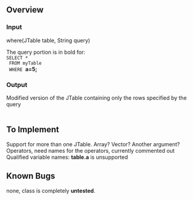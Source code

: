 ## Overview ##
### Input ###
where(JTable table, String query)<br>

The query portion is in bold for:<br>
<code>SELECT *</code><br>
<code>  FROM myTable</code><br>
<code> WHERE </code><b>a=5;</b>

<h3>Output</h3>
Modified version of the JTable containing only the rows specified by the query<br>
<br>
<h2>To Implement</h2>
Support for more than one JTable.  Array? Vector? Another argument?<br>
Operators, need names for the operators, currently commented out<br>
Qualified variable names: <b>table.a</b> is unsupported<br>

<h2>Known Bugs</h2>
none, class is completely <b>untested</b>.